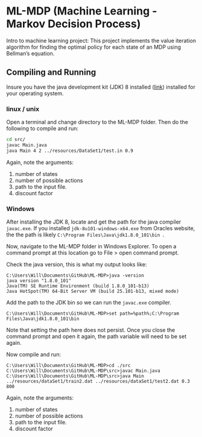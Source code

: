 # ML-MDP (Machine Learning - Markov Decision Process)
Intro to machine learning project: This project implements the value iteration algorithm for finding the optimal policy for each state of an MDP using Bellman’s equation.

Compiling and Running
---------
Insure you have the java development kit (JDK) 8 installed ([link](http://www.oracle.com/technetwork/java/javase/downloads/jdk8-downloads-2133151.html)) installed for your operating system. 

### linux / unix

Open a terminal and change directory to the ML-MDP folder. Then do the following to compile and run:

```bash
cd src/
javac Main.java
java Main 4 2 ../resources/DataSet1/test.in 0.9
```
Again, note the arguments:

1. number of states
2. number of possible actions
3. path to the input file.
4. discount factor

### Windows

After installing the JDK 8, locate and get the path for the java compiler `javac.exe`. If you installed `jdk-8u101-windows-x64.exe` from Oracles website, the the path is likely `C:\Program Files\Java\jdk1.8.0_101\bin
`.

Now, navigate to the ML-MDP folder in Windows Explorer. To open a command prompt at this location go to File > open command prompt.

Check the java version, this is what my output looks like:
```shell
C:\Users\Will\Documents\GitHub\ML-MDP>java -version
java version "1.8.0_101"
Java(TM) SE Runtime Environment (build 1.8.0_101-b13)
Java HotSpot(TM) 64-Bit Server VM (build 25.101-b13, mixed mode)
```

Add the path to the JDK bin so we can run the `javac.exe` compiler.
```shell
C:\Users\Will\Documents\GitHub\ML-MDP>set path=%path%;C:\Program Files\Java\jdk1.8.0_101\bin
```

Note that setting the path here does not persist. Once you close the command prompt and open it again, the path variable will need to be set again.

Now compile and run:

```shell
C:\Users\Will\Documents\GitHub\ML-MDP>cd ./src
C:\Users\Will\Documents\GitHub\ML-MDP\src>javac Main.java
C:\Users\Will\Documents\GitHub\ML-MDP\src>java Main ../resources/dataSet1/train2.dat ../resources/dataSet1/test2.dat 0.3 800
```

Again, note the arguments:

1. number of states
2. number of possible actions
3. path to the input file.
4. discount factor

